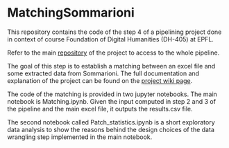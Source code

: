 # MatchingSommarioni

This repository contains the code of the step 4 of a pipelining project done in context of course Foundation of Digital Humanities (DH-405) at EPFL.

Refer to the main [repository](https://github.com/Jmion/VeniceTimeMachineSommarioniHTR) of the project to access to the whole pipeline.

The goal of this step is to establish a matching between an excel file and some extracted data from Sommarioni. 
The full documentation and explanation of the project can be found on the [project wiki page](http://fdh.epfl.ch/index.php/Deciphering_Venetian_handwriting).

The code of the matching is provided in two jupyter notebooks. The main notebook is Matching.ipynb. Given the input computed in step 2 and 3 of the pipeline and the main excel file, it outputs the results.csv file.

The second notebook called Patch_statistics.ipynb is a short exploratory data analysis to show the reasons behind the design choices of the data wrangling step implemented in the main notebook.
